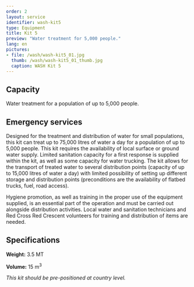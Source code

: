 ```yaml
---
order: 2
layout: service
identifier: wash-kit5
type: Equipment
title: Kit 5
preview: "Water treatment for 5,000 people."
lang: en
pictures:
- file: /wash/wash-kit5_01.jpg
  thumb: /wash/wash-kit5_01_thumb.jpg
  caption: WASH Kit 5
---
```


## Capacity

Water treatment for a population of up to 5,000 people.

## Emergency services

Designed for the treatment and distribution of water for small populations, this kit can treat up to 75,000 litres of water a day for a population of up to 5,000 people. This kit requires the availability of local surface or ground water supply. Limited sanitation capacity for a first response is supplied within the kit, as well as some capacity for water trucking. The kit allows for the transport of treated water to several distribution points (capacity of up to 15,000 litres of water a day) with limited possibility of setting up different storage and distribution points (preconditions are the availability of flatbed trucks, fuel, road access).

Hygiene promotion, as well as training in the proper use of the equipment supplied, is an essential part of the operation and must be carried out alongside distribution activities. Local water and sanitation technicians and Red Cross Red Crescent volunteers for training and distribution of items are needed.

## Specifications

**Weight:** 3.5 MT 

**Volume:** 15 m<sup>3</sup>

_This kit should be pre-positioned at country level._